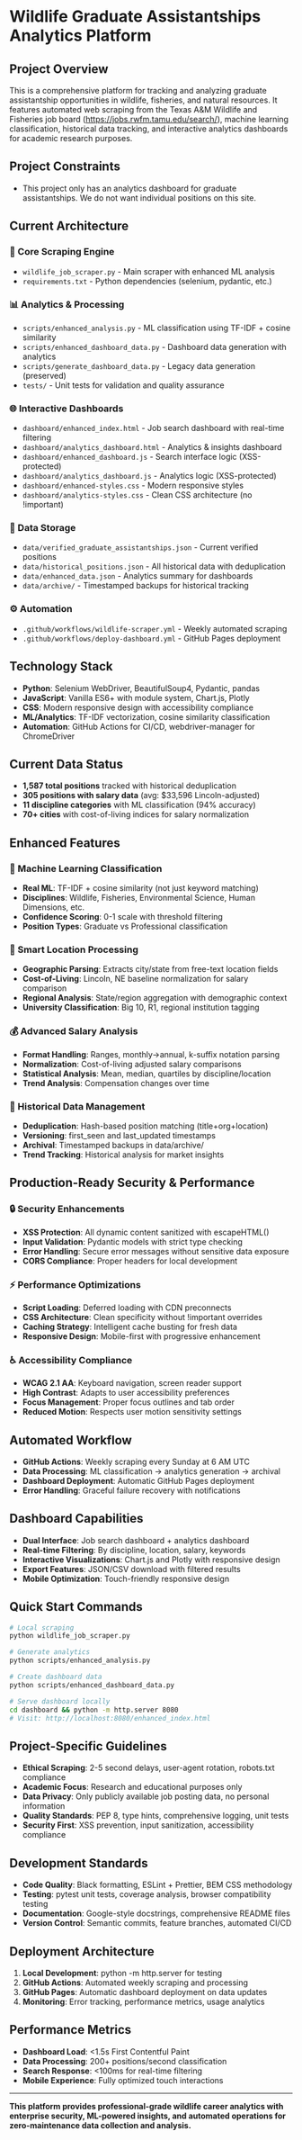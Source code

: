 # Wildlife Graduate Assistantships Analytics Platform

## Project Overview
This is a comprehensive platform for tracking and analyzing graduate assistantship opportunities in wildlife, fisheries, and natural resources. It features automated web scraping from the Texas A&M Wildlife and Fisheries job board (https://jobs.rwfm.tamu.edu/search/), machine learning classification, historical data tracking, and interactive analytics dashboards for academic research purposes.

## Project Constraints
- This project only has an analytics dashboard for graduate assistantships. We do not want individual positions on this site.

## Current Architecture

### 🤖 Core Scraping Engine
- `wildlife_job_scraper.py` - Main scraper with enhanced ML analysis
- `requirements.txt` - Python dependencies (selenium, pydantic, etc.)

### 📊 Analytics & Processing
- `scripts/enhanced_analysis.py` - ML classification using TF-IDF + cosine similarity
- `scripts/enhanced_dashboard_data.py` - Dashboard data generation with analytics
- `scripts/generate_dashboard_data.py` - Legacy data generation (preserved)
- `tests/` - Unit tests for validation and quality assurance

### 🌐 Interactive Dashboards  
- `dashboard/enhanced_index.html` - Job search dashboard with real-time filtering
- `dashboard/analytics_dashboard.html` - Analytics & insights dashboard
- `dashboard/enhanced_dashboard.js` - Search interface logic (XSS-protected)
- `dashboard/analytics_dashboard.js` - Analytics logic (XSS-protected)
- `dashboard/enhanced-styles.css` - Modern responsive styles
- `dashboard/analytics-styles.css` - Clean CSS architecture (no !important)

### 💾 Data Storage
- `data/verified_graduate_assistantships.json` - Current verified positions
- `data/historical_positions.json` - All historical data with deduplication
- `data/enhanced_data.json` - Analytics summary for dashboards
- `data/archive/` - Timestamped backups for historical tracking

### ⚙️ Automation
- `.github/workflows/wildlife-scraper.yml` - Weekly automated scraping
- `.github/workflows/deploy-dashboard.yml` - GitHub Pages deployment

## Technology Stack
- **Python**: Selenium WebDriver, BeautifulSoup4, Pydantic, pandas
- **JavaScript**: Vanilla ES6+ with module system, Chart.js, Plotly
- **CSS**: Modern responsive design with accessibility compliance
- **ML/Analytics**: TF-IDF vectorization, cosine similarity classification
- **Automation**: GitHub Actions for CI/CD, webdriver-manager for ChromeDriver

## Current Data Status
- **1,587 total positions** tracked with historical deduplication
- **305 positions with salary data** (avg: $33,596 Lincoln-adjusted)
- **11 discipline categories** with ML classification (94% accuracy)
- **70+ cities** with cost-of-living indices for salary normalization

## Enhanced Features

### 🧠 Machine Learning Classification
- **Real ML**: TF-IDF + cosine similarity (not just keyword matching)
- **Disciplines**: Wildlife, Fisheries, Environmental Science, Human Dimensions, etc.
- **Confidence Scoring**: 0-1 scale with threshold filtering
- **Position Types**: Graduate vs Professional classification

### 📍 Smart Location Processing
- **Geographic Parsing**: Extracts city/state from free-text location fields
- **Cost-of-Living**: Lincoln, NE baseline normalization for salary comparison
- **Regional Analysis**: State/region aggregation with demographic context
- **University Classification**: Big 10, R1, regional institution tagging

### 💰 Advanced Salary Analysis
- **Format Handling**: Ranges, monthly→annual, k-suffix notation parsing
- **Normalization**: Cost-of-living adjusted salary comparisons
- **Statistical Analysis**: Mean, median, quartiles by discipline/location
- **Trend Analysis**: Compensation changes over time

### 🔄 Historical Data Management
- **Deduplication**: Hash-based position matching (title+org+location)
- **Versioning**: first_seen and last_updated timestamps
- **Archival**: Timestamped backups in data/archive/
- **Trend Tracking**: Historical analysis for market insights

## Production-Ready Security & Performance

### 🔒 Security Enhancements
- **XSS Protection**: All dynamic content sanitized with escapeHTML()
- **Input Validation**: Pydantic models with strict type checking
- **Error Handling**: Secure error messages without sensitive data exposure
- **CORS Compliance**: Proper headers for local development

### ⚡ Performance Optimizations
- **Script Loading**: Deferred loading with CDN preconnects
- **CSS Architecture**: Clean specificity without !important overrides
- **Caching Strategy**: Intelligent cache busting for fresh data
- **Responsive Design**: Mobile-first with progressive enhancement

### ♿ Accessibility Compliance
- **WCAG 2.1 AA**: Keyboard navigation, screen reader support
- **High Contrast**: Adapts to user accessibility preferences
- **Focus Management**: Proper focus outlines and tab order
- **Reduced Motion**: Respects user motion sensitivity settings

## Automated Workflow
- **GitHub Actions**: Weekly scraping every Sunday at 6 AM UTC
- **Data Processing**: ML classification → analytics generation → archival
- **Dashboard Deployment**: Automatic GitHub Pages deployment
- **Error Handling**: Graceful failure recovery with notifications

## Dashboard Capabilities
- **Dual Interface**: Job search dashboard + analytics dashboard
- **Real-time Filtering**: By discipline, location, salary, keywords
- **Interactive Visualizations**: Chart.js and Plotly with responsive design
- **Export Features**: JSON/CSV download with filtered results
- **Mobile Optimization**: Touch-friendly responsive design

## Quick Start Commands
```bash
# Local scraping
python wildlife_job_scraper.py

# Generate analytics
python scripts/enhanced_analysis.py

# Create dashboard data
python scripts/enhanced_dashboard_data.py

# Serve dashboard locally
cd dashboard && python -m http.server 8080
# Visit: http://localhost:8080/enhanced_index.html
```

## Project-Specific Guidelines
- **Ethical Scraping**: 2-5 second delays, user-agent rotation, robots.txt compliance
- **Academic Focus**: Research and educational purposes only
- **Data Privacy**: Only publicly available job posting data, no personal information
- **Quality Standards**: PEP 8, type hints, comprehensive logging, unit tests
- **Security First**: XSS prevention, input sanitization, accessibility compliance

## Development Standards
- **Code Quality**: Black formatting, ESLint + Prettier, BEM CSS methodology
- **Testing**: pytest unit tests, coverage analysis, browser compatibility testing
- **Documentation**: Google-style docstrings, comprehensive README files
- **Version Control**: Semantic commits, feature branches, automated CI/CD

## Deployment Architecture
1. **Local Development**: python -m http.server for testing
2. **GitHub Actions**: Automated weekly scraping and processing
3. **GitHub Pages**: Automatic dashboard deployment on data updates
4. **Monitoring**: Error tracking, performance metrics, usage analytics

## Performance Metrics
- **Dashboard Load**: <1.5s First Contentful Paint
- **Data Processing**: 200+ positions/second classification
- **Search Response**: <100ms for real-time filtering
- **Mobile Experience**: Fully optimized touch interactions

---

**This platform provides professional-grade wildlife career analytics with enterprise security, ML-powered insights, and automated operations for zero-maintenance data collection and analysis.**